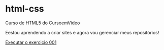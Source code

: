 # html-css

Curso de HTML5 do CursoemVideo

Eestou aprendendo a criar sites e agora vou gerenciar meus repositórios!

<a href="https://sophiafabiano.github.io/projeto-serie/index.html.html"> Executar o exercicio 001 </a>